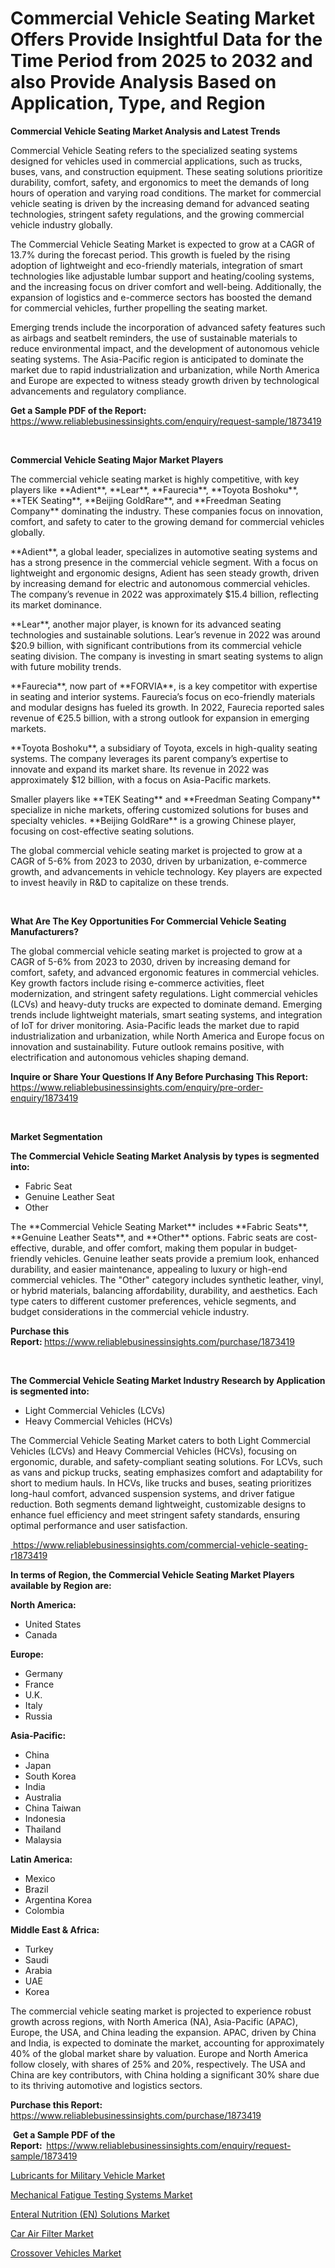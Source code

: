 <p><h1>Commercial Vehicle Seating Market Offers Provide Insightful Data for the Time Period from 2025 to 2032 and also Provide Analysis Based on Application, Type, and Region</h1></p><p><strong>Commercial Vehicle Seating Market Analysis and Latest Trends</strong></p>
<p><p>Commercial Vehicle Seating refers to the specialized seating systems designed for vehicles used in commercial applications, such as trucks, buses, vans, and construction equipment. These seating solutions prioritize durability, comfort, safety, and ergonomics to meet the demands of long hours of operation and varying road conditions. The market for commercial vehicle seating is driven by the increasing demand for advanced seating technologies, stringent safety regulations, and the growing commercial vehicle industry globally.</p><p>The Commercial Vehicle Seating Market is expected to grow at a CAGR of 13.7% during the forecast period. This growth is fueled by the rising adoption of lightweight and eco-friendly materials, integration of smart technologies like adjustable lumbar support and heating/cooling systems, and the increasing focus on driver comfort and well-being. Additionally, the expansion of logistics and e-commerce sectors has boosted the demand for commercial vehicles, further propelling the seating market.</p><p>Emerging trends include the incorporation of advanced safety features such as airbags and seatbelt reminders, the use of sustainable materials to reduce environmental impact, and the development of autonomous vehicle seating systems. The Asia-Pacific region is anticipated to dominate the market due to rapid industrialization and urbanization, while North America and Europe are expected to witness steady growth driven by technological advancements and regulatory compliance.</p></p>
<p><strong>Get a Sample PDF of the Report:&nbsp;</strong> <a href="https://www.reliablebusinessinsights.com/enquiry/request-sample/1873419?utm_campaign=1138&utm_medium=2&utm_source=Github&utm_content=ia&utm_term=21012025&utm_id=commercial-vehicle-seating">https://www.reliablebusinessinsights.com/enquiry/request-sample/1873419</a></p>
<p>&nbsp;</p>
<p><strong>Commercial Vehicle Seating Major Market Players</strong></p>
<p><p>The commercial vehicle seating market is highly competitive, with key players like **Adient**, **Lear**, **Faurecia**, **Toyota Boshoku**, **TEK Seating**, **Beijing GoldRare**, and **Freedman Seating Company** dominating the industry. These companies focus on innovation, comfort, and safety to cater to the growing demand for commercial vehicles globally.</p><p>**Adient**, a global leader, specializes in automotive seating systems and has a strong presence in the commercial vehicle segment. With a focus on lightweight and ergonomic designs, Adient has seen steady growth, driven by increasing demand for electric and autonomous commercial vehicles. The company’s revenue in 2022 was approximately $15.4 billion, reflecting its market dominance.</p><p>**Lear**, another major player, is known for its advanced seating technologies and sustainable solutions. Lear’s revenue in 2022 was around $20.9 billion, with significant contributions from its commercial vehicle seating division. The company is investing in smart seating systems to align with future mobility trends.</p><p>**Faurecia**, now part of **FORVIA**, is a key competitor with expertise in seating and interior systems. Faurecia’s focus on eco-friendly materials and modular designs has fueled its growth. In 2022, Faurecia reported sales revenue of €25.5 billion, with a strong outlook for expansion in emerging markets.</p><p>**Toyota Boshoku**, a subsidiary of Toyota, excels in high-quality seating systems. The company leverages its parent company’s expertise to innovate and expand its market share. Its revenue in 2022 was approximately $12 billion, with a focus on Asia-Pacific markets.</p><p>Smaller players like **TEK Seating** and **Freedman Seating Company** specialize in niche markets, offering customized solutions for buses and specialty vehicles. **Beijing GoldRare** is a growing Chinese player, focusing on cost-effective seating solutions.</p><p>The global commercial vehicle seating market is projected to grow at a CAGR of 5-6% from 2023 to 2030, driven by urbanization, e-commerce growth, and advancements in vehicle technology. Key players are expected to invest heavily in R&D to capitalize on these trends.</p></p>
<p>&nbsp;</p>
<p><strong>What Are The Key Opportunities For Commercial Vehicle Seating Manufacturers?</strong></p>
<p><p>The global commercial vehicle seating market is projected to grow at a CAGR of 5-6% from 2023 to 2030, driven by increasing demand for comfort, safety, and advanced ergonomic features in commercial vehicles. Key growth factors include rising e-commerce activities, fleet modernization, and stringent safety regulations. Light commercial vehicles (LCVs) and heavy-duty trucks are expected to dominate demand. Emerging trends include lightweight materials, smart seating systems, and integration of IoT for driver monitoring. Asia-Pacific leads the market due to rapid industrialization and urbanization, while North America and Europe focus on innovation and sustainability. Future outlook remains positive, with electrification and autonomous vehicles shaping demand.</p></p>
<p><strong>Inquire or Share Your Questions If Any Before Purchasing This Report:</strong> <a href="https://www.reliablebusinessinsights.com/enquiry/pre-order-enquiry/1873419?utm_campaign=1138&utm_medium=2&utm_source=Github&utm_content=ia&utm_term=21012025&utm_id=commercial-vehicle-seating">https://www.reliablebusinessinsights.com/enquiry/pre-order-enquiry/1873419</a></p>
<p>&nbsp;</p>
<p><strong>Market Segmentation</strong></p>
<p><strong>The Commercial Vehicle Seating Market Analysis by types is segmented into:</strong></p>
<p><ul><li>Fabric Seat</li><li>Genuine Leather Seat</li><li>Other</li></ul></p>
<p><p>The **Commercial Vehicle Seating Market** includes **Fabric Seats**, **Genuine Leather Seats**, and **Other** options. Fabric seats are cost-effective, durable, and offer comfort, making them popular in budget-friendly vehicles. Genuine leather seats provide a premium look, enhanced durability, and easier maintenance, appealing to luxury or high-end commercial vehicles. The "Other" category includes synthetic leather, vinyl, or hybrid materials, balancing affordability, durability, and aesthetics. Each type caters to different customer preferences, vehicle segments, and budget considerations in the commercial vehicle industry.</p></p>
<p><strong>Purchase this Report:&nbsp;</strong><a href="https://www.reliablebusinessinsights.com/purchase/1873419?utm_campaign=1138&utm_medium=2&utm_source=Github&utm_content=ia&utm_term=21012025&utm_id=commercial-vehicle-seating">https://www.reliablebusinessinsights.com/purchase/1873419</a></p>
<p>&nbsp;</p>
<p><strong>The Commercial Vehicle Seating Market Industry Research by Application is segmented into:</strong></p>
<p><ul><li>Light Commercial Vehicles (LCVs)</li><li>Heavy Commercial Vehicles (HCVs)</li></ul></p>
<p><p>The Commercial Vehicle Seating Market caters to both Light Commercial Vehicles (LCVs) and Heavy Commercial Vehicles (HCVs), focusing on ergonomic, durable, and safety-compliant seating solutions. For LCVs, such as vans and pickup trucks, seating emphasizes comfort and adaptability for short to medium hauls. In HCVs, like trucks and buses, seating prioritizes long-haul comfort, advanced suspension systems, and driver fatigue reduction. Both segments demand lightweight, customizable designs to enhance fuel efficiency and meet stringent safety standards, ensuring optimal performance and user satisfaction.</p></p>
<p><a href="https://www.reliablebusinessinsights.com/commercial-vehicle-seating-r1873419?utm_campaign=1138&utm_medium=2&utm_source=Github&utm_content=ia&utm_term=21012025&utm_id=commercial-vehicle-seating">&nbsp;https://www.reliablebusinessinsights.com/commercial-vehicle-seating-r1873419</a></p>
<p><strong>In terms of Region, the Commercial Vehicle Seating Market Players available by Region are:</strong></p>
<p>
    <p> <strong> North America: </strong>
        <ul>
            <li>United States</li>
            <li>Canada</li>
        </ul>
        </p> 
    <p> <strong> Europe: </strong>
        <ul>
            <li>Germany</li>
            <li>France</li>
            <li>U.K.</li>
            <li>Italy</li>
            <li>Russia</li>
        </ul>
        </p> 
    <p> <strong> Asia-Pacific: </strong>
        <ul>
            <li>China</li>
            <li>Japan</li>
            <li>South Korea</li>
            <li>India</li>
            <li>Australia</li>
            <li>China Taiwan</li>
            <li>Indonesia</li>
            <li>Thailand</li>
            <li>Malaysia</li>
        </ul>
        </p> 
    <p> <strong> Latin America: </strong>
        <ul>
            <li>Mexico</li>
            <li>Brazil</li>
            <li>Argentina Korea</li>
            <li>Colombia</li>
        </ul>
        </p> 
    <p> <strong> Middle East & Africa: </strong>
        <ul>
            <li>Turkey</li>
            <li>Saudi</li>
            <li>Arabia</li>
            <li>UAE</li>
            <li>Korea</li>
        </ul>
    </p>
    </p>
<p><p>The commercial vehicle seating market is projected to experience robust growth across regions, with North America (NA), Asia-Pacific (APAC), Europe, the USA, and China leading the expansion. APAC, driven by China and India, is expected to dominate the market, accounting for approximately 40% of the global market share by valuation. Europe and North America follow closely, with shares of 25% and 20%, respectively. The USA and China are key contributors, with China holding a significant 30% share due to its thriving automotive and logistics sectors.</p></p>
<p><strong>Purchase this Report: </strong><a href="https://www.reliablebusinessinsights.com/purchase/1873419?utm_campaign=1138&utm_medium=2&utm_source=Github&utm_content=ia&utm_term=21012025&utm_id=commercial-vehicle-seating">https://www.reliablebusinessinsights.com/purchase/1873419</a></p>
<p>&nbsp;<strong>Get a Sample PDF of the Report:&nbsp;&nbsp;</strong><a href="https://www.reliablebusinessinsights.com/enquiry/request-sample/1873419?utm_campaign=1138&utm_medium=2&utm_source=Github&utm_content=ia&utm_term=21012025&utm_id=commercial-vehicle-seating">https://www.reliablebusinessinsights.com/enquiry/request-sample/1873419</a></p>
<p><strong></strong></p>
<p><p><a href="https://www.linkedin.com/pulse/lubricants-military-vehicle-market-analysis-application-gmosc?utm_campaign=1138&utm_medium=2&utm_source=Github&utm_content=ia&utm_term=21012025&utm_id=commercial-vehicle-seating">Lubricants for Military Vehicle Market</a></p><p><a href="https://www.linkedin.com/pulse/exploring-growth-potential-mechanical-fatigue-testing-t9yye?utm_campaign=1138&utm_medium=2&utm_source=Github&utm_content=ia&utm_term=21012025&utm_id=commercial-vehicle-seating">Mechanical Fatigue Testing Systems Market</a></p><p><a href="https://www.linkedin.com/pulse/enteral-nutrition-en-solutions-market-highlights-industry-growth-8oz7e?utm_campaign=1138&utm_medium=2&utm_source=Github&utm_content=ia&utm_term=21012025&utm_id=commercial-vehicle-seating">Enteral Nutrition (EN) Solutions Market</a></p><p><a href="https://github.com/MariaWashington76/Market-Research-Report-List-1/blob/main/car-air-filter-market.md?utm_campaign=1138&utm_medium=2&utm_source=Github&utm_content=ia&utm_term=21012025&utm_id=commercial-vehicle-seating">Car Air Filter Market</a></p><p><a href="https://github.com/rosamariarocque98/Market-Research-Report-List-1/blob/main/crossover-vehicles-market.md?utm_campaign=1138&utm_medium=2&utm_source=Github&utm_content=ia&utm_term=21012025&utm_id=commercial-vehicle-seating">Crossover Vehicles Market</a></p></p>